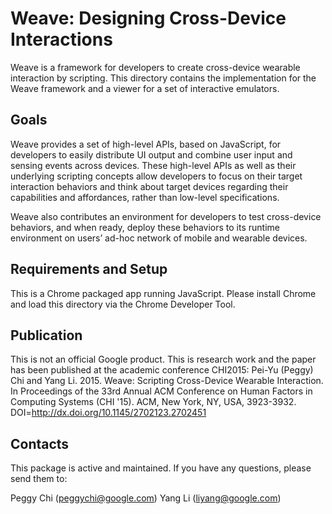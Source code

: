 # Weave: Designing Cross-Device Interactions

Weave is a framework for developers to create cross-device wearable interaction by scripting. This directory contains the implementation for the Weave framework and a viewer for a set of interactive emulators.

## Goals

Weave provides a set of high-level APIs, based on JavaScript, for developers to easily distribute UI output and combine user input and sensing events across devices. These high-level APIs as well as their underlying scripting concepts allow developers to focus on their target interaction behaviors and think about target devices regarding their capabilities and affordances, rather than low-level specifications.

Weave also contributes an environment for developers to test cross-device behaviors, and when ready, deploy these behaviors to its runtime environment on users’ ad-hoc network of mobile and wearable devices.

## Requirements and Setup

This is a Chrome packaged app running JavaScript. Please install Chrome and load this directory via the Chrome Developer Tool.

## Publication

This is not an official Google product. This is research work and the paper has been published at the academic conference CHI2015:
Pei-Yu (Peggy) Chi and Yang Li. 2015. Weave: Scripting Cross-Device Wearable Interaction. In Proceedings of the 33rd Annual ACM Conference on Human Factors in Computing Systems (CHI '15). ACM, New York, NY, USA, 3923-3932. DOI=http://dx.doi.org/10.1145/2702123.2702451

## Contacts

This package is active and maintained. If you have any questions, please send them to:

Peggy Chi (peggychi@google.com)
Yang Li (liyang@google.com)
